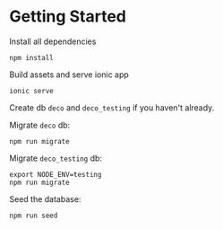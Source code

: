 # Getting Started

Install all dependencies

```
npm install
```

Build assets and serve ionic app

```
ionic serve
```

Create db `deco` and `deco_testing` if you haven't already.

Migrate `deco` db:

```
npm run migrate
```

Migrate `deco_testing` db:

```
export NODE_ENV=testing
npm run migrate
```

Seed the database:

```
npm run seed
```
